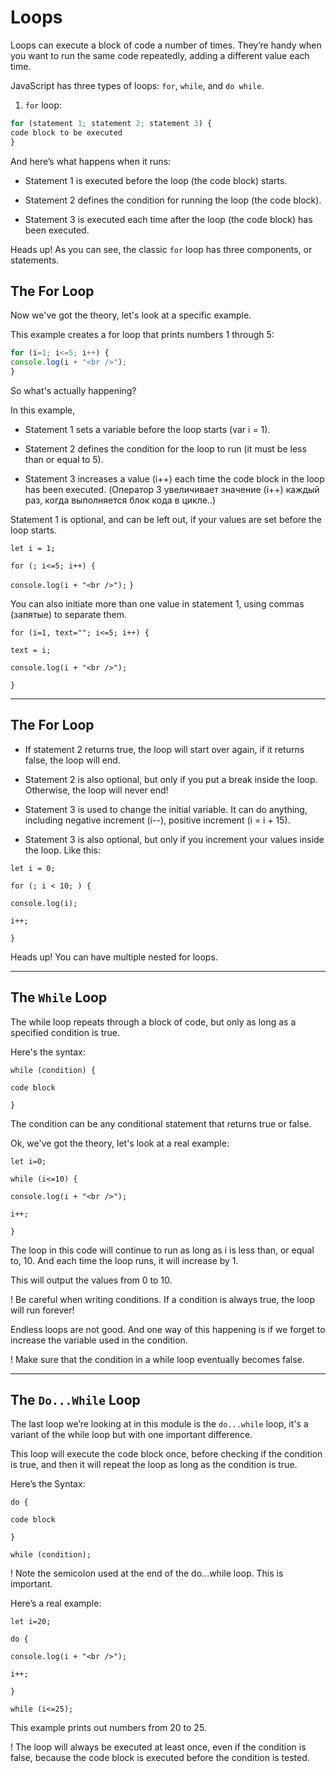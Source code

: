 # Loops #

Loops can execute a block of code a number of times. They’re handy when you want to run the same code repeatedly, adding a different value each time.

JavaScript has three types of loops: `for`, `while`, and `do while`.

1. `for` loop:

```javascript
for (statement 1; statement 2; statement 3) {
code block to be executed
}
```

And here’s what happens when it runs:

+ Statement 1 is executed before the loop (the code block) starts.

+ Statement 2 defines the condition for running the loop (the code block).

+ Statement 3 is executed each time after the loop (the code block) has been executed.

Heads up!
As you can see, the classic `for` loop has three components, or statements.

## The For Loop ##

Now we've got the theory, let's look at a specific example.

This example creates a for loop that prints numbers 1 through 5:

```javascript
for (i=1; i<=5; i++) {
console.log(i + "<br />");
}
```

So what's actually happening?

In this example, 

+ Statement 1 sets a variable before the loop starts (var i = 1).

+ Statement 2 defines the condition for the loop to run (it must be less than or equal to 5).

+ Statement 3 increases a value (i++) each time the code block in the loop has been executed. (Оператор 3 увеличивает значение (i++) каждый раз, когда выполняется блок кода в цикле..)

Statement 1 is optional, and can be left out, if your values are set before the loop starts.

`let i = 1;` 

`for (; i<=5; i++) {` 

`console.log(i + "<br />");` 
`}`

You can also initiate more than one value in statement 1, using commas (запятые) to separate them.

`for (i=1, text=""; i<=5; i++) {` 

`text = i;` 

`console.log(i + "<br />");` 

`}`

---
## The For Loop ##

+ If statement 2 returns true, the loop will start over again, if it returns false, the loop will end.

+ Statement 2 is also optional, but only if you put a break inside the loop. Otherwise, the loop will never end!

+ Statement 3 is used to change the initial variable. It can do anything, including negative increment (i--), positive increment (i = i + 15).

+ Statement 3 is also optional, but only if you increment your values inside the loop. Like this:

`let i = 0;` 

`for (; i < 10; ) {` 

`console.log(i);` 

`i++;` 

`}`

Heads up!
You can have multiple nested for loops.

---
## The `While` Loop ##

The while loop repeats through a block of code, but only as long as a specified condition is true.

Here's the syntax:

`while (condition) {` 

`code block` 

`}`

The condition can be any conditional statement that returns true or false.

Ok, we've got the theory, let's look at a real example:

`let i=0;` 

`while (i<=10) {` 

`console.log(i + "<br />");` 

`i++;` 

`}`

The loop in this code will continue to run as long as i is less than, or equal to, 10. And each time the loop runs, it will increase by 1.

This will output the values from 0 to 10.

! Be careful when writing conditions. If a condition is always true, the loop will run forever!

Endless loops are not good. And one way of this happening is if we forget to increase the variable used in the condition.

! Make sure that the condition in a while loop eventually becomes false.

---
## The `Do...While` Loop ##

The last loop we’re looking at in this module is the `do...while` loop, it's a variant of the while loop but with one important difference.

This loop will execute the code block once, before checking if the condition is true, and then it will repeat the loop as long as the condition is true.

Here’s the Syntax:

`do {` 

`code block` 

`}` 

`while (condition);`

! Note the semicolon used at the end of the do...while loop. This is important.


Here’s a real example:

`let i=20;` 

`do { `

`console.log(i + "<br />");` 

`i++;`

`}`

`while (i<=25);` 

This example prints out numbers from 20 to 25.

! The loop will always be executed at least once, even if the condition is false, because the code block is executed before the condition is tested.

